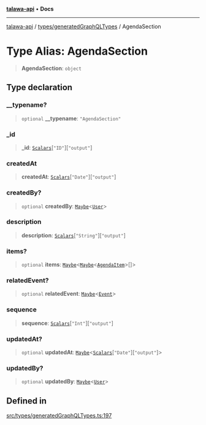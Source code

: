 [**talawa-api**](../../../README.md) • **Docs**

***

[talawa-api](../../../modules.md) / [types/generatedGraphQLTypes](../README.md) / AgendaSection

# Type Alias: AgendaSection

> **AgendaSection**: `object`

## Type declaration

### \_\_typename?

> `optional` **\_\_typename**: `"AgendaSection"`

### \_id

> **\_id**: [`Scalars`](Scalars.md)\[`"ID"`\]\[`"output"`\]

### createdAt

> **createdAt**: [`Scalars`](Scalars.md)\[`"Date"`\]\[`"output"`\]

### createdBy?

> `optional` **createdBy**: [`Maybe`](Maybe.md)\<[`User`](User.md)\>

### description

> **description**: [`Scalars`](Scalars.md)\[`"String"`\]\[`"output"`\]

### items?

> `optional` **items**: [`Maybe`](Maybe.md)\<[`Maybe`](Maybe.md)\<[`AgendaItem`](AgendaItem.md)\>[]\>

### relatedEvent?

> `optional` **relatedEvent**: [`Maybe`](Maybe.md)\<[`Event`](Event.md)\>

### sequence

> **sequence**: [`Scalars`](Scalars.md)\[`"Int"`\]\[`"output"`\]

### updatedAt?

> `optional` **updatedAt**: [`Maybe`](Maybe.md)\<[`Scalars`](Scalars.md)\[`"Date"`\]\[`"output"`\]\>

### updatedBy?

> `optional` **updatedBy**: [`Maybe`](Maybe.md)\<[`User`](User.md)\>

## Defined in

[src/types/generatedGraphQLTypes.ts:197](https://github.com/PalisadoesFoundation/talawa-api/blob/fe65d855b3d1e3e4af621340e7e8bfa0325634c1/src/types/generatedGraphQLTypes.ts#L197)
